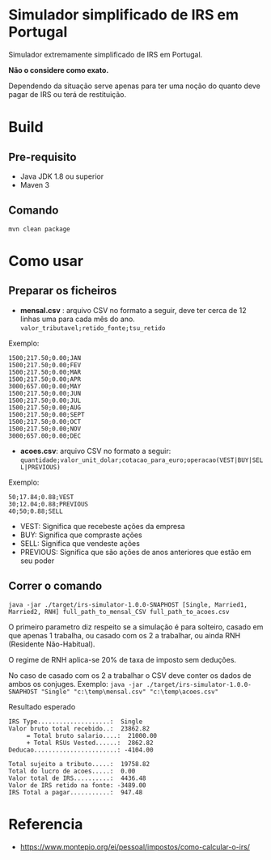 
# Simulador simplificado de IRS em Portugal

Simulador extremamente simplificado de IRS em Portugal. 

**Não o considere como exato.** 

Dependendo da situação serve apenas para ter uma noção do quanto deve pagar de IRS ou terá de restituição.

# Build

## Pre-requisito

* Java JDK 1.8 ou superior
* Maven 3

## Comando

`mvn clean package`

# Como usar  

## Preparar os ficheiros

* **mensal.csv** : arquivo CSV no formato a seguir, deve ter cerca de 12 linhas uma para cada mês do ano.
 `valor_tributavel;retido_fonte;tsu_retido`
    
Exemplo:

    1500;217.50;0.00;JAN  
    1500;217.50;0.00;FEV  
    1500;217.50;0.00;MAR  
    1500;217.50;0.00;APR  
    3000;657.00;0.00;MAY  
    1500;217.50;0.00;JUN  
    1500;217.50;0.00;JUL  
    1500;217.50;0.00;AUG  
    1500;217.50;0.00;SEPT  
    1500;217.50;0.00;OCT  
    1500;217.50;0.00;NOV  
    3000;657.00;0.00;DEC  

*  **acoes.csv**: arquivo CSV no formato a seguir:
 `quantidade;valor_unit_dolar;cotacao_para_euro;operacao(VEST|BUY|SELL|PREVIOUS)`

Exemplo:

    50;17.84;0.88;VEST  
    30;12.04;0.88;PREVIOUS  
    40;50;0.88;SELL


* VEST: Significa que recebeste ações da empresa
* BUY: Significa que compraste ações
* SELL: Significa que vendeste ações
* PREVIOUS: Significa que são ações de anos anteriores que estão em seu poder

## Correr o comando

`java -jar ./target/irs-simulator-1.0.0-SNAPHOST [Single, Married1, Married2, RNH] full_path_to_mensal_CSV full_path_to_acoes.csv`  

O primeiro parametro diz respeito se a simulação é para solteiro, casado em que apenas 1 trabalha, ou casado com os 2 a trabalhar, ou ainda RNH (Residente Não-Habitual).

O regime de RNH aplica-se 20% de taxa de imposto sem deduções.

No caso de casado com os 2 a trabalhar o CSV deve conter os dados de ambos os conjuges.
Exemplo: `java -jar ./target/irs-simulator-1.0.0-SNAPHOST "Single" "c:\temp\mensal.csv" "c:\temp\acoes.csv"`

Resultado esperado 

    IRS Type....................:  Single
    Valor bruto total recebido..:  23862.82
    	 = Total bruto salario....:  21000.00
    	 + Total RSUs Vested......:  2862.82
    Deducao.......................: -4104.00
    
    Total sujeito a tributo.....:  19758.82
    Total do lucro de acoes.....:  0.00
    Valor total de IRS..........:  4436.48
    Valor de IRS retido na fonte: -3489.00
    IRS Total a pagar...........:  947.48

# Referencia

* https://www.montepio.org/ei/pessoal/impostos/como-calcular-o-irs/